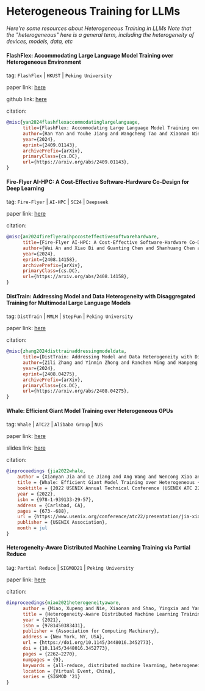 # Heterogeneous Training for LLMs
*Here're some resources about Heterogeneous Training in LLMs*
*Note that the "heterogeneous" here is a general term, including the heterogeneity of devices, models, data, etc*


#### FlashFlex: Accommodating Large Language Model Training over Heterogeneous Environment

tag: `FlashFlex` | `HKUST` | `Peking University`

paper link: [here](https://arxiv.org/pdf/2409.01143)

github link: [here](https://github.com/Relaxed-System-Lab/FlashFlex)

citation:

```bibtex
@misc{yan2024flashflexaccommodatinglargelanguage,
      title={FlashFlex: Accommodating Large Language Model Training over Heterogeneous Environment}, 
      author={Ran Yan and Youhe Jiang and Wangcheng Tao and Xiaonan Nie and Bin Cui and Binhang Yuan},
      year={2024},
      eprint={2409.01143},
      archivePrefix={arXiv},
      primaryClass={cs.DC},
      url={https://arxiv.org/abs/2409.01143}, 
}
```


#### Fire-Flyer AI-HPC: A Cost-Effective Software-Hardware Co-Design for Deep Learning

tag: `Fire-Flyer` | `AI-HPC` | `SC24` | `Deepseek`

paper link: [here](https://arxiv.org/pdf/2408.14158)

citation:

```bibtex
@misc{an2024fireflyeraihpccosteffectivesoftwarehardware,
      title={Fire-Flyer AI-HPC: A Cost-Effective Software-Hardware Co-Design for Deep Learning}, 
      author={Wei An and Xiao Bi and Guanting Chen and Shanhuang Chen and Chengqi Deng and Honghui Ding and Kai Dong and Qiushi Du and Wenjun Gao and Kang Guan and Jianzhong Guo and Yongqiang Guo and Zhe Fu and Ying He and Panpan Huang and Jiashi Li and Wenfeng Liang and Xiaodong Liu and Xin Liu and Yiyuan Liu and Yuxuan Liu and Shanghao Lu and Xuan Lu and Xiaotao Nie and Tian Pei and Junjie Qiu and Hui Qu and Zehui Ren and Zhangli Sha and Xuecheng Su and Xiaowen Sun and Yixuan Tan and Minghui Tang and Shiyu Wang and Yaohui Wang and Yongji Wang and Ziwei Xie and Yiliang Xiong and Yanhong Xu and Shengfeng Ye and Shuiping Yu and Yukun Zha and Liyue Zhang and Haowei Zhang and Mingchuan Zhang and Wentao Zhang and Yichao Zhang and Chenggang Zhao and Yao Zhao and Shangyan Zhou and Shunfeng Zhou and Yuheng Zou},
      year={2024},
      eprint={2408.14158},
      archivePrefix={arXiv},
      primaryClass={cs.DC},
      url={https://arxiv.org/abs/2408.14158}, 
}
```


#### DistTrain: Addressing Model and Data Heterogeneity with Disaggregated Training for Multimodal Large Language Models

tag: `DistTrain` | `MMLM` | `StepFun` | `Peking University`

paper link: [here](https://arxiv.org/pdf/2408.04275)

citation:

```bibtex
@misc{zhang2024disttrainaddressingmodeldata,
      title={DistTrain: Addressing Model and Data Heterogeneity with Disaggregated Training for Multimodal Large Language Models}, 
      author={Zili Zhang and Yinmin Zhong and Ranchen Ming and Hanpeng Hu and Jianjian Sun and Zheng Ge and Yibo Zhu and Xin Jin},
      year={2024},
      eprint={2408.04275},
      archivePrefix={arXiv},
      primaryClass={cs.DC},
      url={https://arxiv.org/abs/2408.04275}, 
}
```


#### Whale: Efficient Giant Model Training over Heterogeneous GPUs

tag: `Whale` | `ATC22` | `Alibaba Group` | `NUS` 

paper link: [here](https://www.usenix.org/system/files/atc22-jia-xianyan.pdf)

slides link: [here](https://www.usenix.org/sites/default/files/conference/protected-files/atc22_slides_jia_xianyan.pdf)

citation:

```bibtex
@inproceedings {jia2022whale,
    author = {Xianyan Jia and Le Jiang and Ang Wang and Wencong Xiao and Ziji Shi and Jie Zhang and Xinyuan Li and Langshi Chen and Yong Li and Zhen Zheng and Xiaoyong Liu and Wei Lin},
    title = {Whale: Efficient Giant Model Training over Heterogeneous {GPUs}},
    booktitle = {2022 USENIX Annual Technical Conference (USENIX ATC 22)},
    year = {2022},
    isbn = {978-1-939133-29-57},
    address = {Carlsbad, CA},
    pages = {673--688},
    url = {https://www.usenix.org/conference/atc22/presentation/jia-xianyan},
    publisher = {USENIX Association},
    month = jul
}
```


#### Heterogeneity-Aware Distributed Machine Learning Training via Partial Reduce

tag: `Partial Reduce` | `SIGMOD21` | `Peking University`

paper link: [here](https://hsword.github.io/assets/pdf/sigmod2021-preduce.pdf)

citation:

```bibtex
@inproceedings{miao2021heterogeneityaware,
      author = {Miao, Xupeng and Nie, Xiaonan and Shao, Yingxia and Yang, Zhi and Jiang, Jiawei and Ma, Lingxiao and Cui, Bin},
      title = {Heterogeneity-Aware Distributed Machine Learning Training via Partial Reduce},
      year = {2021},
      isbn = {9781450383431},
      publisher = {Association for Computing Machinery},
      address = {New York, NY, USA},
      url = {https://doi.org/10.1145/3448016.3452773},
      doi = {10.1145/3448016.3452773},
      pages = {2262–2270},
      numpages = {9},
      keywords = {all-reduce, distributed machine learning, heterogeneity},
      location = {Virtual Event, China},
      series = {SIGMOD '21}
}
```